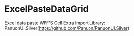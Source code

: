 # ExcelPasteDataGrid
Excel data paste WPF'S Cell
Extra Import Library: PanuonUI.Silver(https://github.com/Panuon/PanuonUI.Silver)

